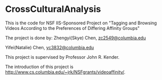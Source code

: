 # CrossCulturalAnalysis
This is the code for NSF IIS-Sponsored Project on "Tagging and Browsing Videos According to the Preferences of Differing Affinity Groups"

The project is done by:
Zhengyi(Skye) Chen, zc2549@columbia.edu

Yifei(Natalie) Chen, yc3832@columbia.edu

This project is supervised by Professor John R. Kender. 

The introduction of this project is http://www.cs.columbia.edu/~jrk/NSFgrants/videoaffinity/.
